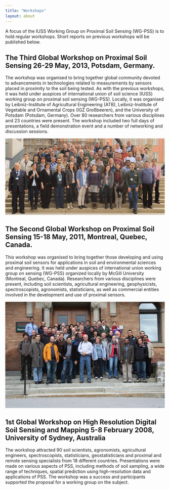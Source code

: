 ```yaml
---
title: "Workshops"
layout: about
---
```


A focus of the IUSS Working Group on Proximal Soil Sensing (WG-PSS) is to hold regular workshops.  Short reports on previous workshops will be published below.

## The Third Global Workshop on Proximal Soil Sensing 26-29 May, 2013, Potsdam, Germany. 
The workshop was organised to bring together global community devoted to advancements in technologies related to measurements by sensors placed in proximity to the soil being tested. As with the previous workshops, it was held under auspices of international union of soil science (IUSS) working group on proximal soil sensing (WG-PSS). Locally, it was organised by Leibniz-Institute of Agricultural Engineering (ATB), Leibniz-Institute of Vegetable and Ornamental Crops (IGZ Großbeeren), and the University of Potsdam (Potsdam, Germany). Over 80 researchers from various disciplines and 23 countries were present. The workshop included two full days of presentations, a field demonstration event and a number of networking and discussion sessions.

![Potsdam group](/assets/images/GWPSS2013_GroupPicture_03.jpg)
 


## The Second Global Workshop on Proximal Soil Sensing 15-18 May, 2011, Montreal, Quebec, Canada. 
This workshop was organised to bring together those developing and using proximal soil sensors for applications in soil and environmental sciences and engineering. It was held under auspices of international union working group on sensing (WG-PSS) organized locally by McGill University (Montreal, Quebec, Canada). Researchers from various disciplines were present, including soil scientists, agricultural engineering, geophysicists, spectroscopists, agronomists, statisticians, as well as commercial entities involved in the development and use of proximal sensors.


![Potsdam group](/assets/images/GWPSS_2011_GROUP.jpg)
 


## 1st Global Workshop on High Resolution Digital Soil Sensing and Mapping 5-8 February 2008, University of Sydney, Australia 
The workshop attracted 90 soil scientists, agronomists, agricultural engineers, spectroscopists, statisticians, geostatisticians and proximal and remote sensing specialists from 18 different countries. Presentations were made on various aspects of PSS, including methods of soil sampling, a wide range of techniques, spatial prediction using high-resolution data and applications of PSS. The workshop was a success and participants supported the proposal for a working group on the subject.


 
 